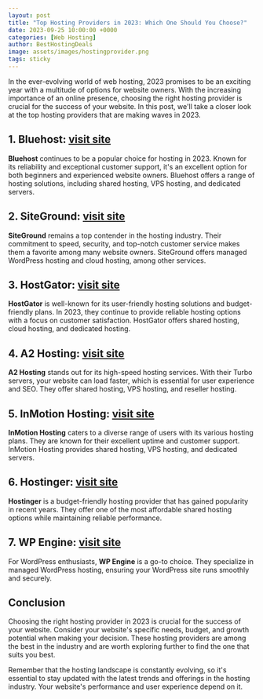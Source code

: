 ```yaml
---
layout: post
title: "Top Hosting Providers in 2023: Which One Should You Choose?"
date: 2023-09-25 10:00:00 +0000
categories: [Web Hosting]
author: BestHostingDeals
image: assets/images/hostingprovider.png
tags: sticky
---
```


In the ever-evolving world of web hosting, 2023 promises to be an exciting year with a multitude of options for website owners. With the increasing importance of an online presence, choosing the right hosting provider is crucial for the success of your website. In this post, we'll take a closer look at the top hosting providers that are making waves in 2023.

## 1. Bluehost: [visit site](https://www.bluehost.com/)

**Bluehost** continues to be a popular choice for hosting in 2023. Known for its reliability and exceptional customer support, it's an excellent option for both beginners and experienced website owners. Bluehost offers a range of hosting solutions, including shared hosting, VPS hosting, and dedicated servers.

## 2. SiteGround: [visit site](https://www.siteground.com/)


**SiteGround** remains a top contender in the hosting industry. Their commitment to speed, security, and top-notch customer service makes them a favorite among many website owners. SiteGround offers managed WordPress hosting and cloud hosting, among other services.

## 3. HostGator: [visit site](https://www.hostgator.com/)


**HostGator** is well-known for its user-friendly hosting solutions and budget-friendly plans. In 2023, they continue to provide reliable hosting options with a focus on customer satisfaction. HostGator offers shared hosting, cloud hosting, and dedicated hosting.

## 4. A2 Hosting: [visit site](https://www.a2hosting.com/)


**A2 Hosting** stands out for its high-speed hosting services. With their Turbo servers, your website can load faster, which is essential for user experience and SEO. They offer shared hosting, VPS hosting, and reseller hosting.

## 5. InMotion Hosting: [visit site](https://www.inmotionhosting.com/)


**InMotion Hosting** caters to a diverse range of users with its various hosting plans. They are known for their excellent uptime and customer support. InMotion Hosting provides shared hosting, VPS hosting, and dedicated servers.

## 6. Hostinger: [visit site](https://www.hostinger.com/)


**Hostinger** is a budget-friendly hosting provider that has gained popularity in recent years. They offer one of the most affordable shared hosting options while maintaining reliable performance.

## 7. WP Engine: [visit site](https://wpengine.com/)


For WordPress enthusiasts, **WP Engine** is a go-to choice. They specialize in managed WordPress hosting, ensuring your WordPress site runs smoothly and securely.

## Conclusion

Choosing the right hosting provider in 2023 is crucial for the success of your website. Consider your website's specific needs, budget, and growth potential when making your decision. These hosting providers are among the best in the industry and are worth exploring further to find the one that suits you best.

Remember that the hosting landscape is constantly evolving, so it's essential to stay updated with the latest trends and offerings in the hosting industry. Your website's performance and user experience depend on it.
